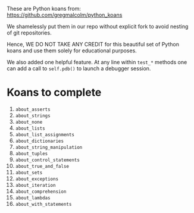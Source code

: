 These are Python koans from: https://github.com/gregmalcolm/python_koans

We shamelessly put them in our repo without explicit fork to avoid nesting of git repositories.

Hence, WE DO NOT TAKE ANY CREDIT for this beautiful set of Python koans and use
them solely for educational purposes.

We also added one helpful feature. At any line within `test_*` methods
one can add a call to `self.pdb()` to launch a debugger session.


# Koans to complete

1. `about_asserts`
2. `about_strings`
3. `about_none`
4. `about_lists`
5. `about_list_assignments`
6. `about_dictionaries`
7. `about_string_manipulation`
8. `about_tuples`
10. `about_control_statements`
11. `about_true_and_false`
12. `about_sets`
13. `about_exceptions`
14. `about_iteration`
15. `about_comprehension`
16. `about_lambdas`
17. `about_with_statements`
